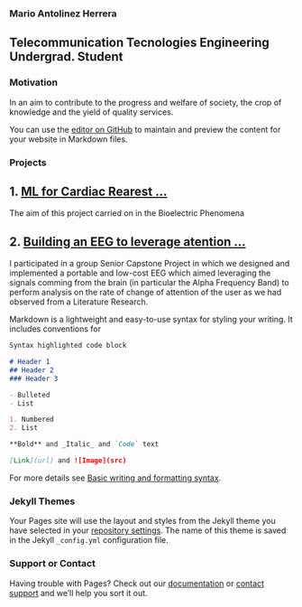 ### Mario Antolinez Herrera
## Telecommunication Tecnologies Engineering Undergrad. Student

### Motivation
In an aim to contribute to the progress and welfare of society, the crop of knowledge and the yield of quality services.  

You can use the [editor on GitHub](https://github.com/marioantolinezh/portfolio/edit/gh-pages/index.md) to maintain and preview the content for your website in Markdown files.

### Projects
## 1. [ML for Cardiac Rearest ...](https://github.com/marioantolinezh)
The aim of this project carried on in the Bioelectric Phenomena

## 2. [Building an EEG to leverage atention ...](https://github.com/marioantolinezh)
I participated in a group Senior Capstone Project in which we designed and implemented a portable and low-cost EEG which aimed leveraging the signals comming from the brain (in particular the Alpha Frequency Band) to perform analysis on the rate of change of attention of the user as we had observed from a Literature Research. 

Markdown is a lightweight and easy-to-use syntax for styling your writing. It includes conventions for

```markdown
Syntax highlighted code block

# Header 1
## Header 2
### Header 3

- Bulleted
- List

1. Numbered
2. List

**Bold** and _Italic_ and `Code` text

[Link](url) and ![Image](src)
```

For more details see [Basic writing and formatting syntax](https://docs.github.com/en/github/writing-on-github/getting-started-with-writing-and-formatting-on-github/basic-writing-and-formatting-syntax).

### Jekyll Themes

Your Pages site will use the layout and styles from the Jekyll theme you have selected in your [repository settings](https://github.com/marioantolinezh/portfolio.io/settings/pages). The name of this theme is saved in the Jekyll `_config.yml` configuration file.

### Support or Contact

Having trouble with Pages? Check out our [documentation](https://docs.github.com/categories/github-pages-basics/) or [contact support](https://support.github.com/contact) and we’ll help you sort it out.
